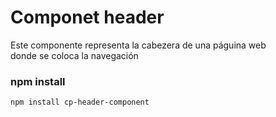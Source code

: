 # Componet header
 Este componente representa la cabezera de una páguina web<br>
 donde se coloca la navegación
### npm install
```
npm install cp-header-component
```